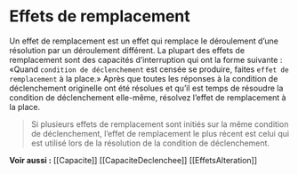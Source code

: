 # Effets de remplacement
Un effet de remplacement est un effet qui remplace le déroulement d’une résolution par un déroulement différent. La plupart des effets de remplacement sont des capacités d’interruption qui ont la forme suivante : «Quand `condition de déclenchement` est censée se produire, faites `effet de remplacement` à la place.» Après que toutes les réponses à la condition de déclenchement originelle ont été résolues et qu’il est temps de résoudre la condition de déclenchement elle-même, résolvez l’effet de remplacement à la place.

> Si plusieurs effets de remplacement sont initiés sur la même condition de déclenchement, l’effet de remplacement le plus récent est celui qui est utilisé lors de la résolution de la condition de déclenchement.

**Voir aussi :**
[[Capacite]]
[[CapaciteDeclenchee]]
[[EffetsAlteration]]
